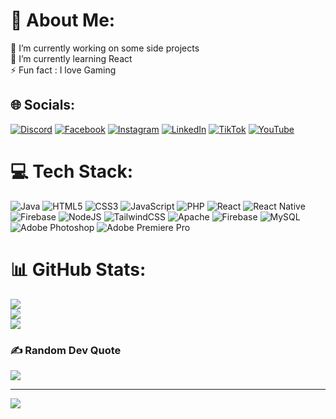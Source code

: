 # 💫 About Me:
🔭 I’m currently working on some side projects<br>🌱 I’m currently learning React<br>⚡ Fun fact : I love Gaming


## 🌐 Socials:
[![Discord](https://img.shields.io/badge/Discord-%237289DA.svg?logo=discord&logoColor=white)](https://discord.gg/ma0chi) [![Facebook](https://img.shields.io/badge/Facebook-%231877F2.svg?logo=Facebook&logoColor=white)](https://www.facebook.com/profile.php?id=100073240487009) [![Instagram](https://img.shields.io/badge/Instagram-%23E4405F.svg?logo=Instagram&logoColor=white)](https://instagram.com/_poorna_j_) [![LinkedIn](https://img.shields.io/badge/LinkedIn-%230077B5.svg?logo=linkedin&logoColor=white)](https://linkedin.com/in/poorna-jayasinghe123) [![TikTok](https://img.shields.io/badge/TikTok-%23000000.svg?logo=TikTok&logoColor=white)](https://tiktok.com/@notmaochi) [![YouTube](https://img.shields.io/badge/YouTube-%23FF0000.svg?logo=YouTube&logoColor=white)](https://youtube.com/@MaochiEdits) 

# 💻 Tech Stack:
![Java](https://img.shields.io/badge/java-%23ED8B00.svg?style=for-the-badge&logo=openjdk&logoColor=white) ![HTML5](https://img.shields.io/badge/html5-%23E34F26.svg?style=for-the-badge&logo=html5&logoColor=white) ![CSS3](https://img.shields.io/badge/css3-%231572B6.svg?style=for-the-badge&logo=css3&logoColor=white) ![JavaScript](https://img.shields.io/badge/javascript-%23323330.svg?style=for-the-badge&logo=javascript&logoColor=%23F7DF1E) ![PHP](https://img.shields.io/badge/php-%23777BB4.svg?style=for-the-badge&logo=php&logoColor=white) ![React](https://img.shields.io/badge/react-%2320232a.svg?style=for-the-badge&logo=react&logoColor=%2361DAFB) ![React Native](https://img.shields.io/badge/react_native-%2320232a.svg?style=for-the-badge&logo=react&logoColor=%2361DAFB) ![Firebase](https://img.shields.io/badge/firebase-%23039BE5.svg?style=for-the-badge&logo=firebase) ![NodeJS](https://img.shields.io/badge/node.js-6DA55F?style=for-the-badge&logo=node.js&logoColor=white) ![TailwindCSS](https://img.shields.io/badge/tailwindcss-%2338B2AC.svg?style=for-the-badge&logo=tailwind-css&logoColor=white) ![Apache](https://img.shields.io/badge/apache-%23D42029.svg?style=for-the-badge&logo=apache&logoColor=white) ![Firebase](https://img.shields.io/badge/Firebase-039BE5?style=for-the-badge&logo=Firebase&logoColor=white) ![MySQL](https://img.shields.io/badge/mysql-%2300000f.svg?style=for-the-badge&logo=mysql&logoColor=white) ![Adobe Photoshop](https://img.shields.io/badge/adobe%20photoshop-%2331A8FF.svg?style=for-the-badge&logo=adobe%20photoshop&logoColor=white) ![Adobe Premiere Pro](https://img.shields.io/badge/Adobe%20Premiere%20Pro-9999FF.svg?style=for-the-badge&logo=Adobe%20Premiere%20Pro&logoColor=white)
# 📊 GitHub Stats:
![](https://github-readme-stats.vercel.app/api?username=PJay2004&theme=dark&hide_border=false&include_all_commits=true&count_private=false)<br/>
![](https://github-readme-streak-stats.herokuapp.com/?user=PJay2004&theme=dark&hide_border=false)<br/>
![](https://github-readme-stats.vercel.app/api/top-langs/?username=PJay2004&theme=dark&hide_border=false&include_all_commits=true&count_private=false&layout=compact)

### ✍️ Random Dev Quote
![](https://quotes-github-readme.vercel.app/api?type=horizontal&theme=radical)

---
[![](https://visitcount.itsvg.in/api?id=PJay2004&icon=0&color=0)](https://visitcount.itsvg.in)

<!-- Proudly created with GPRM ( https://gprm.itsvg.in ) -->
